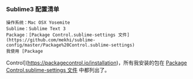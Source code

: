 ### Sublime3 配置清单

    操作系统：Mac OSX Yosemite
    Sublime：Sublime Text 3 
    Package：[Package Control.sublime-settings 文件](https://github.com/mekhi/sublime-config/master/Package%20Control.sublime-settings)
    我使用 [Package
Control](https://packagecontrol.io/installation)，所有我安装的包在 [Package
Control.sublime-settings 文件](https://github.com/happypeter/sublime-config/blob/master/Package%20Control.sublime-settings)
 中都列出了。
